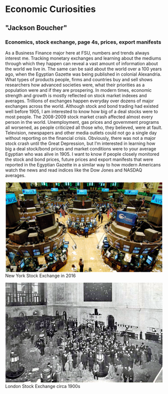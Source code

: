 # Economic Curiosities
## "Jackson Boucher"
### Economics, stock exchange, page 4s, prices, export manifests

As a Business Finance major here at FSU, numbers and trends always interest me. Tracking monetary exchanges and learning about the mediums through which they happen can reveal a vast amount of information about the world we live in. The same can be said about the world over a 100 years ago, when the Egyptian Gazette was being published in colonial Alexandria. What types of products people, firms and countries buy and sell shows researchers how advanced societies were, what their priorities as a population were and if they are prospering. In modern times, economic strength and growth is mostly reflected on stock market indexes and averages. Trillions of exchanges happen everyday over dozens of major exchanges across the world. Although stock and bond trading had existed well before 1905, I am interested to know how big of a deal stocks were to most people. The 2008-2009 stock market crash affected almost every person in the world. Unemployment, gas prices and government programs all worsened, as people criticized all those who, they believed, were at fault. Television, newspapers and other media outlets could not go a single day without reporting on the financial crisis. Obviously, there was not a major stock crash until the Great Depression, but I’m interested in learning how big a deal stock/bond prices and market conditions were to your average Egyptian who was alive in 1905. I want to know if people closely monitored the stock and bond prices, future prices and export manifests that were reported in the Egyptian Gazette in a similar way to how modern Americans watch the news and read indices like the Dow Jones and NASDAQ averages.

![New York Stock Exhange 2016](LSE.png)
New York Stock Exchange in 2016

![London Stock Exchange](NYSE.png)
London Stock Exchange circa 1900s
